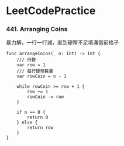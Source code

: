 # LeetCodePractice

### 441. Arranging Coins

暴力解，一行一行減，直到硬幣不足填滿當前格子

	func arrangeCoins(_ n: Int) -> Int {
        /// 行數
        var row = 1
        /// 每行硬幣數量
        var rowCoin = n - 1

        while rowCoin >= row + 1 {
            row += 1
            rowCoin -= row
        }

        if n == 0 {
            return 0
        } else {
            return row
        }
    }
    
